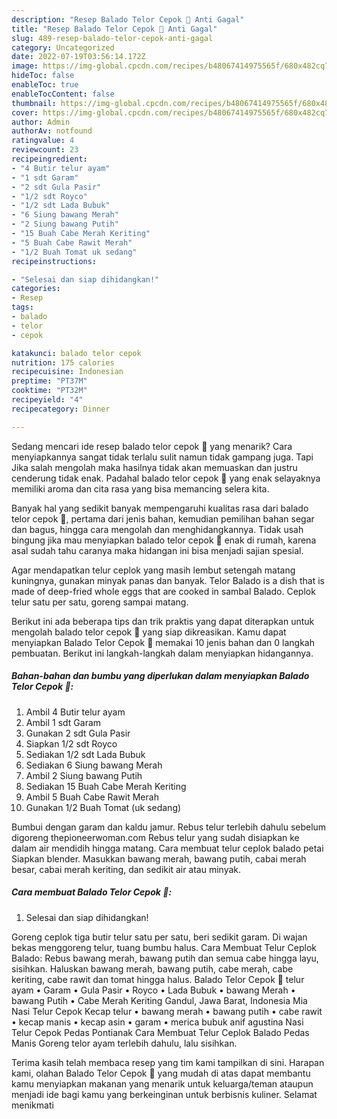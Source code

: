 ```yaml
---
description: "Resep Balado Telor Cepok 🍳 Anti Gagal"
title: "Resep Balado Telor Cepok 🍳 Anti Gagal"
slug: 489-resep-balado-telor-cepok-anti-gagal
category: Uncategorized
date: 2022-07-19T03:56:14.172Z
image: https://img-global.cpcdn.com/recipes/b48067414975565f/680x482cq70/balado-telor-cepok-foto-resep-utama.jpg
hideToc: false
enableToc: true
enableTocContent: false
thumbnail: https://img-global.cpcdn.com/recipes/b48067414975565f/680x482cq70/balado-telor-cepok-foto-resep-utama.jpg
cover: https://img-global.cpcdn.com/recipes/b48067414975565f/680x482cq70/balado-telor-cepok-foto-resep-utama.jpg
author: Admin
authorAv: notfound
ratingvalue: 4
reviewcount: 23
recipeingredient:
- "4 Butir telur ayam"
- "1 sdt Garam"
- "2 sdt Gula Pasir"
- "1/2 sdt Royco"
- "1/2 sdt Lada Bubuk"
- "6 Siung bawang Merah"
- "2 Siung bawang Putih"
- "15 Buah Cabe Merah Keriting"
- "5 Buah Cabe Rawit Merah"
- "1/2 Buah Tomat uk sedang"
recipeinstructions:

- "Selesai dan siap dihidangkan!"
categories:
- Resep
tags:
- balado
- telor
- cepok

katakunci: balado telor cepok 
nutrition: 175 calories
recipecuisine: Indonesian
preptime: "PT37M"
cooktime: "PT32M"
recipeyield: "4"
recipecategory: Dinner

---
```



Sedang mencari ide resep balado telor cepok 🍳 yang menarik? Cara menyiapkannya sangat tidak terlalu sulit namun tidak gampang juga. Tapi Jika salah mengolah maka hasilnya tidak akan memuaskan dan justru cenderung tidak enak. Padahal balado telor cepok 🍳 yang enak selayaknya memiliki aroma dan cita rasa yang bisa memancing selera kita.


Banyak hal yang sedikit banyak mempengaruhi kualitas rasa dari balado telor cepok 🍳, pertama dari jenis bahan, kemudian pemilihan bahan segar dan bagus, hingga cara mengolah dan menghidangkannya. Tidak usah bingung jika mau menyiapkan balado telor cepok 🍳 enak di rumah, karena asal sudah tahu caranya maka hidangan ini bisa menjadi sajian spesial.

Agar mendapatkan telur ceplok yang masih lembut setengah matang kuningnya, gunakan minyak panas dan banyak. Telor Balado is a dish that is made of deep-fried whole eggs that are cooked in sambal Balado. Ceplok telur satu per satu, goreng sampai matang.


Berikut ini ada beberapa tips dan trik praktis yang dapat diterapkan untuk mengolah balado telor cepok 🍳 yang siap dikreasikan. Kamu dapat menyiapkan Balado Telor Cepok 🍳 memakai 10 jenis bahan dan 0 langkah pembuatan. Berikut ini langkah-langkah dalam menyiapkan hidangannya.

<!--inarticleads1-->

##### Bahan-bahan dan bumbu yang diperlukan dalam menyiapkan Balado Telor Cepok 🍳:

1. Ambil 4 Butir telur ayam
1. Ambil 1 sdt Garam
1. Gunakan 2 sdt Gula Pasir
1. Siapkan 1/2 sdt Royco
1. Sediakan 1/2 sdt Lada Bubuk
1. Sediakan 6 Siung bawang Merah
1. Ambil 2 Siung bawang Putih
1. Sediakan 15 Buah Cabe Merah Keriting
1. Ambil 5 Buah Cabe Rawit Merah
1. Gunakan 1/2 Buah Tomat (uk sedang)


Bumbui dengan garam dan kaldu jamur. Rebus telur terlebih dahulu sebelum digoreng thepioneerwoman.com Rebus telur yang sudah disiapkan ke dalam air mendidih hingga matang. Cara membuat telur ceplok balado petai Siapkan blender. Masukkan bawang merah, bawang putih, cabai merah besar, cabai merah keriting, dan sedikit air atau minyak. 

<!--inarticleads2-->

##### Cara membuat Balado Telor Cepok 🍳:


1. Selesai dan siap dihidangkan!

Goreng ceplok tiga butir telur satu per satu, beri sedikit garam. Di wajan bekas menggoreng telur, tuang bumbu halus. Cara Membuat Telur Ceplok Balado: Rebus bawang merah, bawang putih dan semua cabe hingga layu, sisihkan. Haluskan bawang merah, bawang putih, cabe merah, cabe keriting, cabe rawit dan tomat hingga halus. Balado Telor Cepok 🍳 telur ayam • Garam • Gula Pasir • Royco • Lada Bubuk • bawang Merah • bawang Putih • Cabe Merah Keriting Gandul, Jawa Barat, Indonesia Mia Nasi Telur Cepok Kecap telur • bawang merah • bawang putih • cabe rawit • kecap manis • kecap asin • garam • merica bubuk anif agustina Nasi Telur Cepok Pedas Pontianak Cara Membuat Telur Ceplok Balado Pedas Manis Goreng telor ayam terlebih dahulu, lalu sisihkan. 

Terima kasih telah membaca resep yang tim kami tampilkan di sini. Harapan kami, olahan Balado Telor Cepok 🍳 yang mudah di atas dapat membantu kamu menyiapkan makanan yang menarik untuk keluarga/teman ataupun menjadi ide bagi kamu yang berkeinginan untuk berbisnis kuliner. Selamat menikmati

